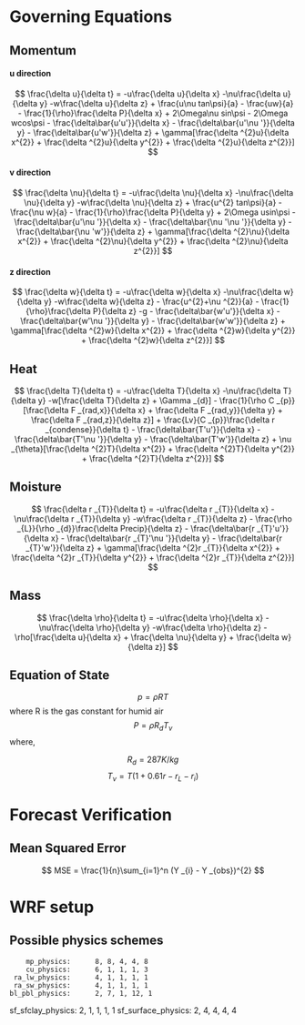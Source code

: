# Governing Equations
## Momentum
#### u direction
$$ \frac{\delta u}{\delta t} = -u\frac{\delta u}{\delta x} -\nu\frac{\delta u}{\delta y} -w\frac{\delta u}{\delta z} + \frac{u\nu tan\psi}{a} - \frac{uw}{a} - \frac{1}{\rho}\frac{\delta P}{\delta x} + 2\Omega\nu sin\psi - 2\Omega wcos\psi - \frac{\delta\bar{u'u'}}{\delta x} - \frac{\delta\bar{u'\nu '}}{\delta y} - \frac{\delta\bar{u'w'}}{\delta z} + \gamma[\frac{\delta ^{2}u}{\delta x^{2}} + \frac{\delta ^{2}u}{\delta y^{2}} + \frac{\delta ^{2}u}{\delta z^{2}}]  $$
#### v direction
$$ \frac{\delta \nu}{\delta t} = -u\frac{\delta \nu}{\delta x} -\nu\frac{\delta \nu}{\delta y} -w\frac{\delta \nu}{\delta z} + \frac{u^{2} tan\psi}{a} - \frac{\nu w}{a} - \frac{1}{\rho}\frac{\delta P}{\delta y} + 2\Omega usin\psi - \frac{\delta\bar{u'\nu '}}{\delta x} - \frac{\delta\bar{\nu '\nu '}}{\delta y} - \frac{\delta\bar{\nu 'w'}}{\delta z} + \gamma[\frac{\delta ^{2}\nu}{\delta x^{2}} + \frac{\delta ^{2}\nu}{\delta y^{2}} + \frac{\delta ^{2}\nu}{\delta z^{2}}]  $$

#### z direction
$$ \frac{\delta w}{\delta t} = -u\frac{\delta w}{\delta x} -\nu\frac{\delta w}{\delta y} -w\frac{\delta w}{\delta z} - \frac{u^{2}+\nu ^{2}}{a} - \frac{1}{\rho}\frac{\delta P}{\delta z} -g - \frac{\delta\bar{w'u'}}{\delta x} - \frac{\delta\bar{w'\nu '}}{\delta y} - \frac{\delta\bar{w'w'}}{\delta z} + \gamma[\frac{\delta ^{2}w}{\delta x^{2}} + \frac{\delta ^{2}w}{\delta y^{2}} + \frac{\delta ^{2}w}{\delta z^{2}}]  $$

## Heat
$$ \frac{\delta T}{\delta t} = -u\frac{\delta T}{\delta x} -\nu\frac{\delta T}{\delta y} -w[\frac{\delta T}{\delta z} + \Gamma _{d}] - \frac{1}{\rho C _{p}}[\frac{\delta F _{rad,x}}{\delta x} + \frac{\delta F _{rad,y}}{\delta y} + \frac{\delta F _{rad,z}}{\delta z}] + \frac{Lv}{C _{p}}\frac{\delta r _{condense}}{\delta t} - \frac{\delta\bar{T'u'}}{\delta x} - \frac{\delta\bar{T'\nu '}}{\delta y} - \frac{\delta\bar{T'w'}}{\delta z} + \nu _{\theta}[\frac{\delta ^{2}T}{\delta x^{2}} + \frac{\delta ^{2}T}{\delta y^{2}} + \frac{\delta ^{2}T}{\delta z^{2}}] $$

## Moisture
$$ \frac{\delta r _{T}}{\delta t} = -u\frac{\delta r _{T}}{\delta x} -\nu\frac{\delta r _{T}}{\delta y} -w\frac{\delta r _{T}}{\delta z} - \frac{\rho _{L}}{\rho _{d}}\frac{\delta Precip}{\delta z} - \frac{\delta\bar{r _{T}'u'}}{\delta x} - \frac{\delta\bar{r _{T}'\nu '}}{\delta y} - \frac{\delta\bar{r _{T}'w'}}{\delta z} + \gamma[\frac{\delta ^{2}r _{T}}{\delta x^{2}} + \frac{\delta ^{2}r _{T}}{\delta y^{2}} + \frac{\delta ^{2}r _{T}}{\delta z^{2}}] $$ 

## Mass
$$ \frac{\delta \rho}{\delta t} = -u\frac{\delta \rho}{\delta x} -\nu\frac{\delta \rho}{\delta y} -w\frac{\delta \rho}{\delta z} - \rho[\frac{\delta u}{\delta x} + \frac{\delta \nu}{\delta y} + \frac{\delta w}{\delta z}] $$

## Equation of State
$$ p = \rho RT $$ where R is the gas constant for humid air
$$ P = \rho R _{d}T _{\nu} $$
where, 

$$ R_{d} = 287 K/kg $$
$$ T_{\nu} = T(1 + 0.61r - r_{L} -r_{i}) $$

# Forecast Verification
## Mean Squared Error
$$ MSE = \frac{1}{n}\sum_{i=1}^n (Y _{i} - Y _{obs})^{2} $$

# WRF setup
## Possible physics schemes
        mp_physics:      8, 8, 4, 4, 8
        cu_physics:      6, 1, 1, 1, 3
     ra_lw_physics:      4, 1, 1, 1, 1
     ra_sw_physics:      4, 1, 1, 1, 1
    bl_pbl_physics:      2, 7, 1, 12, 1
 sf_sfclay_physics:      2, 1, 1, 1, 1
sf_surface_physics:      2, 4, 4, 4, 4
